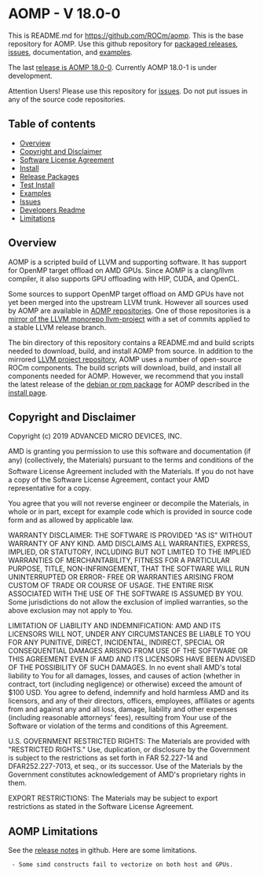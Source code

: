 AOMP - V 18.0-0
==============

This is README.md for https://github.com/ROCm/aomp.
This is the base repository for AOMP. Use this github repository for
[packaged releases](https://github.com/ROCm/aomp/releases),
[issues](https://github.com/ROCm/aomp/issues),
documentation, and
[examples](https://github.com/ROCm/aomp/tree/master/examples).

The last [release is AOMP 18.0-0](https://github.com/ROCm/aomp/releases).
Currently AOMP 18.0-1 is under development.

Attention Users!  Please use this repository for [issues](https://github.com/ROCm/aomp/issues).
Do not put issues in any of the source code repositories.

Table of contents
-----------------

- [Overview](#Overview)
- [Copyright and Disclaimer](#Copyright)
- [Software License Agreement](LICENSE)
- [Install](docs/INSTALL.md)
- [Release Packages](https://github.com/ROCm/aomp/releases)
- [Test Install](docs/TESTINSTALL.md)
- [Examples](examples)
- [Issues](https://github.com/ROCm/aomp/issues)
- [Developers Readme](bin/README.md)
- [Limitations](#Limitations)

## Overview

<A NAME="Overview">

AOMP is a scripted build of LLVM and supporting software. It has support for OpenMP target offload on AMD GPUs.
Since AOMP is a clang/llvm compiler, it also supports GPU offloading with HIP, CUDA, and OpenCL.

Some sources to support OpenMP target offload on AMD GPUs have not yet been merged into the upstream LLVM trunk.
However all sources used by AOMP are available in [AOMP repositories](https://github.com/ROCm/aomp/blob/master/bin/README.md#repositories).
One of those repositories is a
[mirror of the LLVM monorepo llvm-project](https://github.com/ROCm/llvm-project)
with a set of commits applied to a stable LLVM release branch.

The bin directory of this repository contains a README.md and build scripts needed to download, build, and install AOMP from source.
In addition to the  mirrored [LLVM project repository](https://github.com/ROCm/llvm-project),
AOMP uses a number of open-source ROCm components. The build scripts will download, build, and install all components needed for AOMP.
However, we recommend that you install the latest release of the [debian or rpm package](https://github.com/ROCm/aomp/releases) for AOMP described in the [install page](docs/INSTALL.md).

## Copyright and Disclaimer

<A NAME="Copyright">

Copyright (c) 2019 ADVANCED MICRO DEVICES, INC.

AMD is granting you permission to use this software and documentation (if any) (collectively, the 
Materials) pursuant to the terms and conditions of the Software License Agreement included with the 
Materials.  If you do not have a copy of the Software License Agreement, contact your AMD 
representative for a copy.

You agree that you will not reverse engineer or decompile the Materials, in whole or in part, except for 
example code which is provided in source code form and as allowed by applicable law.

WARRANTY DISCLAIMER: THE SOFTWARE IS PROVIDED "AS IS" WITHOUT WARRANTY OF ANY 
KIND.  AMD DISCLAIMS ALL WARRANTIES, EXPRESS, IMPLIED, OR STATUTORY, INCLUDING BUT NOT 
LIMITED TO THE IMPLIED WARRANTIES OF MERCHANTABILITY, FITNESS FOR A PARTICULAR 
PURPOSE, TITLE, NON-INFRINGEMENT, THAT THE SOFTWARE WILL RUN UNINTERRUPTED OR ERROR-
FREE OR WARRANTIES ARISING FROM CUSTOM OF TRADE OR COURSE OF USAGE.  THE ENTIRE RISK 
ASSOCIATED WITH THE USE OF THE SOFTWARE IS ASSUMED BY YOU.  Some jurisdictions do not 
allow the exclusion of implied warranties, so the above exclusion may not apply to You. 

LIMITATION OF LIABILITY AND INDEMNIFICATION:  AMD AND ITS LICENSORS WILL NOT, 
UNDER ANY CIRCUMSTANCES BE LIABLE TO YOU FOR ANY PUNITIVE, DIRECT, INCIDENTAL, 
INDIRECT, SPECIAL OR CONSEQUENTIAL DAMAGES ARISING FROM USE OF THE SOFTWARE OR THIS 
AGREEMENT EVEN IF AMD AND ITS LICENSORS HAVE BEEN ADVISED OF THE POSSIBILITY OF SUCH 
DAMAGES.  In no event shall AMD's total liability to You for all damages, losses, and 
causes of action (whether in contract, tort (including negligence) or otherwise) 
exceed the amount of $100 USD.  You agree to defend, indemnify and hold harmless 
AMD and its licensors, and any of their directors, officers, employees, affiliates or 
agents from and against any and all loss, damage, liability and other expenses 
(including reasonable attorneys' fees), resulting from Your use of the Software or 
violation of the terms and conditions of this Agreement.  

U.S. GOVERNMENT RESTRICTED RIGHTS: The Materials are provided with "RESTRICTED RIGHTS." 
Use, duplication, or disclosure by the Government is subject to the restrictions as set 
forth in FAR 52.227-14 and DFAR252.227-7013, et seq., or its successor.  Use of the 
Materials by the Government constitutes acknowledgement of AMD's proprietary rights in them.

EXPORT RESTRICTIONS: The Materials may be subject to export restrictions as stated in the 
Software License Agreement.

## AOMP Limitations

<A NAME="Limitations">

See the [release notes](https://github.com/ROCm/aomp/releases) in github.  Here are some limitations.

```
 - Some simd constructs fail to vectorize on both host and GPUs.
```
